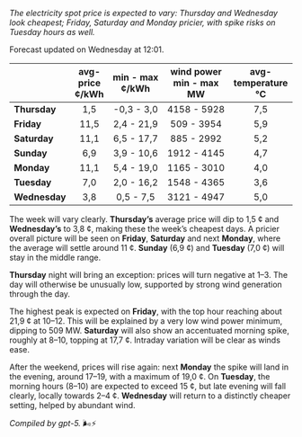 *The electricity spot price is expected to vary: Thursday and Wednesday look cheapest; Friday, Saturday and Monday pricier, with spike risks on Tuesday hours as well.*

Forecast updated on Wednesday at 12:01.

|  | avg-<br>price<br>¢/kWh | min - max<br>¢/kWh | wind power<br>min - max<br>MW | avg-<br>temperature<br>°C |
|:-------------|:----------------:|:----------------:|:-------------:|:-------------:|
| **Thursday** | 1,5 | -0,3 - 3,0 | 4158 - 5928 | 7,5 |
| **Friday** | 11,5 | 2,4 - 21,9 | 509 - 3954 | 5,9 |
| **Saturday** | 11,1 | 6,5 - 17,7 | 885 - 2992 | 5,2 |
| **Sunday** | 6,9 | 3,9 - 10,6 | 1912 - 4145 | 4,7 |
| **Monday** | 11,1 | 5,4 - 19,0 | 1165 - 3010 | 4,0 |
| **Tuesday** | 7,0 | 2,0 - 16,2 | 1548 - 4365 | 3,6 |
| **Wednesday** | 3,8 | 0,5 - 7,5 | 3121 - 4947 | 5,0 |

The week will vary clearly. **Thursday’s** average price will dip to 1,5 ¢ and **Wednesday’s** to 3,8 ¢, making these the week’s cheapest days. A pricier overall picture will be seen on **Friday**, **Saturday** and next **Monday**, where the average will settle around 11 ¢. **Sunday** (6,9 ¢) and **Tuesday** (7,0 ¢) will stay in the middle range.

**Thursday** night will bring an exception: prices will turn negative at 1–3. The day will otherwise be unusually low, supported by strong wind generation through the day.

The highest peak is expected on **Friday**, with the top hour reaching about 21,9 ¢ at 10–12. This will be explained by a very low wind power minimum, dipping to 509 MW. **Saturday** will also show an accentuated morning spike, roughly at 8–10, topping at 17,7 ¢. Intraday variation will be clear as winds ease.

After the weekend, prices will rise again: next **Monday** the spike will land in the evening, around 17–19, with a maximum of 19,0 ¢. On **Tuesday**, the morning hours (8–10) are expected to exceed 15 ¢, but late evening will fall clearly, locally towards 2–4 ¢. **Wednesday** will return to a distinctly cheaper setting, helped by abundant wind.

*Compiled by gpt-5.* 🌬️⚡
